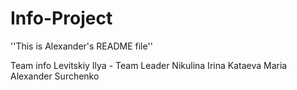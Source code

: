 # Info-Project
''This is Alexander's README file''

Team info
Levitskiy Ilya - Team Leader
Nikulina Irina
Kataeva Maria
Alexander Surchenko
